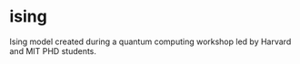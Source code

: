 # ising
Ising model created during a quantum computing workshop led by Harvard and MIT PHD students. 
